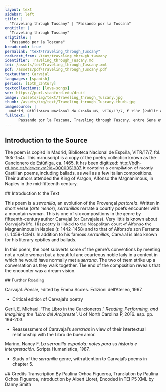 ```yaml
---
layout: text
sidebar: left
title: |
  "Traveling through Tuscany" | "Passando por la Toscana"
engtitle: |
  "Traveling through Tuscany"
origtitle: |
  "Passando por la Toscana"
breadcrumb: true
permalink: "text/Traveling_through_Tuscany"
redirect_from: /text/traveling-through-tuscany
identifier: Traveling_through_Tuscany.md
tei: /assets/tei/Traveling_through_Tuscany.xml
pdf: /assets/pdf/Traveling_through_Tuscany.pdf
textauthor: Carvajal
languages: [spanish]
periods: [15th_century]
textcollections: [love-songs]
sdr: https://purl.stanford.edu/druid 
image: /assets/img/text/Traveling_through_Tuscany.jpg
thumb: /assets/img/text/Traveling_through_Tuscany-thumb.jpg
imagesource: |
  Madrid, Biblioteca Nacional de España MS, VITR/17/7, f.153r [Public domain]
fulltext: |
      Passando por la Toscana, Traveling through Tuscany, entre Sena et Florencia, between Siena and Florence, vi dama gentil galana I saw an elegant gentle lady digna de grand reuerencia. Worthy of great reverence. Cara tenia de romana, She had the face of a Roman, tocadura purtoguesa, A Portuguese headdress, el ayre de castellana, And air of a Castilian, vestida como senesa Was dressed like a Sienese, discretamente, non uana; Discreetly, not vain; yo le fise reuerencia I bowed to her y ella, con mucha prudencia, And she, very cautiously,  bien mostro ser cortesana. Did prove to be courteous. Assy entramos por Sena, That is how we entered Siena fablando de compannia, Conversing in company con plaser auiendo pena With pleasure and sorrow del pesar que me plasia. For a grief that pleased me. Sy se dilatara el dia If the day had been extended o la noche nos tomara, Or the night had arrived, tan grand fuego se encendia Such great fire would have been ignited que toda la tierra quemara. That it would have burned the earth out. Vestia de blancho domasquino, Dressed in white damask, camurra al touillo cortada, Gamurra cut at the ankle ençima de un uelud fino Over a fine velvet, un luto la falda rastrada; A mourning skirt down to the floor; ponposa et agraciada, Pompous and graceful, una inuencion traya A verse she carried with her por letras que non entendia, With letters she did not understand, de perlas la manga bordada. On the sleeves embroidered with pearls. Item mas, traya un ioyel In addition, she wore a little jewel de richas piedras pesantes, Of rich heavy stones, un balax y entorno d’el A purple spinel and, around it, çafis, rubis et dyamantes Sapphires, rubies, and diamonds firmando sobre la fruente Fixed on her forehead con muy grande resplandor, With such a great glow; pero dauale el fauor But what favored her the most Su gesto lyndo, plasiente. Was her pleasant, beautiful countenance. En su fabla, uestir et ser In her speech, dress, and demeanor non mostraua ser de mandra. She did not appear to be rustic, Queriendo su nonbre saber, Wanting to know her name respondiome que Casandra. She told me it was Casandra. Yo con tal nonbre oyr At just hearing such a name, muy alegre desperte I woke up much delighted. e tan solo me falle And I found myself so lonely que por Dios pense morir. That by god I thought I would die. 
--- 
```

## Introduction to the Source 
<p>The poem is copied in Madrid, Biblioteca Nacional de España, VITR/17/7, fol. 153r-154r. This manuscript is a copy of the poetry collection known as the Cancionero de Estúñiga, ca. 1465. It has been digitized: <a href="http://bdh-rd.bne.es/viewer.vm?id=0000051837">http://bdh-rd.bne.es/viewer.vm?id=0000051837</a>. It contains a compilation of mostly Castilian poems, including ballads, as well as a few Italian compositions. Their authors attended the King of Aragon, Alfonso the Magnanimous, in Naples in the mid-fifteenth century.</p>
## Introduction to the Text 
<p>This poem is a <em>serranilla</em>, an evolution of the Provençal <em>pastorela</em>. Written in short verse (<em>arte menor</em>), <em>serranillas</em> narrate a courtly poet’s encounter with a mountain woman. This is one of six compositions in the genre by fifteenth-century author Carvajal (or Carvajales). Very little is known about Carvajal’s life. His poetry is linked to the Neapolitan court of Alfonso the Magnanimous in Naples (r. 1442-1458) and to that of Alfonso’s son Ferrante (r. 1459-1494). In addition to his famous <em>serranillas</em>, Carvajal is also known for his literary epistles and ballads.</p> <p dir="ltr">In this poem, the poet subverts some of the genre’s conventions by meeting not a rustic woman but a beautiful and courteous noble lady in a context in which he would have normally met a <em>serrana</em>. The two of them strike up a conversation as they walk together. The end of the composition reveals that the encounter was a dream vision.</p>
## Further Reading 
<p>Carvajal. <em>Poesie</em>, edited by Emma Scoles. Edizioni dell’Ateneo, 1967.</p> <ul> <li>Critical edition of Carvajal’s poetry.</li> </ul> <p>Gerli, E. Michael. “The Libro in the Cancioneros.” <em>Reading, Performing, and Imagining the ‘Libro del Arcipreste’</em>. U of North Carolina P, 2016. esp. pp. 194-203.</p> <ul> <li>Reassessment of Caravajal’s <em>serranas</em> in view of their intertextual relationship with the Libro de buen amor.</li> </ul> <p>Marino, Nancy F. <em>La serranilla española: notes para su historia e interpretación.</em> Scripta Humanistica, 1987.</p> <ul> <li>Study of the <em>serranilla</em> genre, with attention to Carvajal’s poems in chapter 5.</li> </ul>
## Credits
Transcription By Paulina Ochoa Figueroa, Translation by Paulina Ochoa Figueroa, Introduction by Albert Lloret, Encoded in TEI P5 XML by Danny Smith
